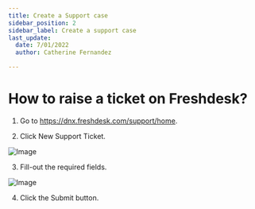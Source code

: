 ```yaml
---
title: Create a Support case
sidebar_position: 2
sidebar_label: Create a support case
last_update:
  date: 7/01/2022
  author: Catherine Fernandez

---
```


# How to raise a ticket on Freshdesk? 



1. Go to https://dnx.freshdesk.com/support/home.

2. Click New Support Ticket.


![Image](/assets/images/ticket-case-1.png)




3. Fill-out the required fields.

![Image](/assets/images/ticket-case-2.png)



4. Click the Submit button.
